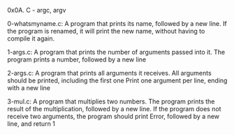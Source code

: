 0x0A. C - argc, argv

0-whatsmyname.c: A program that prints its name, followed by a new line.
If the program is renamed, it will print the new name, without having to compile it again.

1-args.c: A program that prints the number of arguments passed into it.
The program prints a number, followed by a new line

2-args.c: A program that prints all arguments it receives.
All arguments should be printed, including the first one
Print one argument per line, ending with a new line

3-mul.c:  A program that multiplies two numbers.
The program prints the result of the multiplication, followed by a new line.
If the program does not receive two arguments, the program should print Error, 
followed by a new line, and return 1
